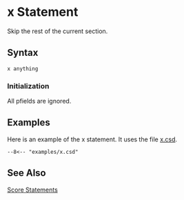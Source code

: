 <!--
id:x
category:
-->
# x Statement
Skip the rest of the current section.

## Syntax
``` csound-orc
x anything
```

### Initialization

All pfields are ignored.

## Examples

Here is an example of the x statement. It uses the file [x.csd](../../examples/x.csd).

``` csound-csd title="Example of the x statement." linenums="1"
--8<-- "examples/x.csd"
```

## See Also

[Score Statements](../../score/statemnt)
